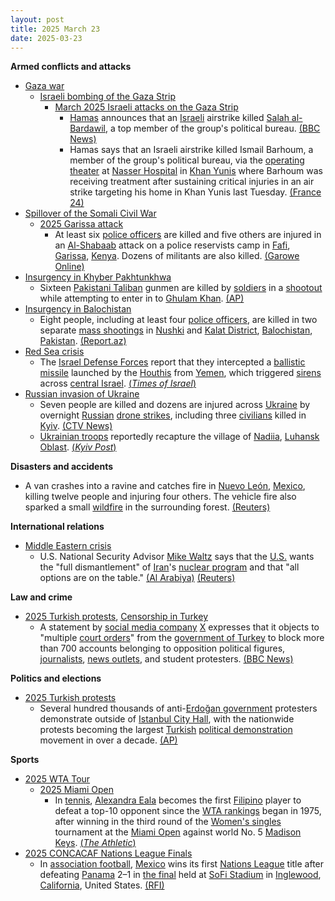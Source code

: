 ```yaml
---
layout: post
title: 2025 March 23
date: 2025-03-23
---
```



**Armed conflicts and attacks**

* [Gaza war](https://en.wikipedia.org/wiki/Gaza_war "Gaza war")
  + [Israeli bombing of the Gaza Strip](https://en.wikipedia.org/wiki/Israeli_bombing_of_the_Gaza_Strip "Israeli bombing of the Gaza Strip")
    - [March 2025 Israeli attacks on the Gaza Strip](https://en.wikipedia.org/wiki/March_2025_Israeli_attacks_on_the_Gaza_Strip "March 2025 Israeli attacks on the Gaza Strip")
      * [Hamas](https://en.wikipedia.org/wiki/Hamas "Hamas") announces that an [Israeli](https://en.wikipedia.org/wiki/Israeli_Air_Force "Israeli Air Force") airstrike killed [Salah al-Bardawil](https://en.wikipedia.org/wiki/Salah_al-Bardawil "Salah al-Bardawil"), a top member of the group's political bureau. [(BBC News)](https://www.bbc.com/news/articles/cq5zxe5l58go)
      * Hamas says that an Israeli airstrike killed Ismail Barhoum, a member of the group's political bureau, via the [operating theater](https://en.wikipedia.org/wiki/Operating_theater "Operating theater") at [Nasser Hospital](https://en.wikipedia.org/wiki/Nasser_Hospital "Nasser Hospital") in [Khan Yunis](https://en.wikipedia.org/wiki/Khan_Yunis "Khan Yunis") where Barhoum was receiving treatment after sustaining critical injuries in an air strike targeting his home in Khan Yunis last Tuesday. [(France 24)](https://www.france24.com/en/live-news/20250323-hamas-source-says-israeli-strike-kills-hamas-official-in-gaza-hospital)
* [Spillover of the Somali Civil War](https://en.wikipedia.org/wiki/Somali_Civil_War_%282009%E2%80%93present%29 "Somali Civil War (2009–present)")
  + [2025 Garissa attack](https://en.wikipedia.org/wiki/2025_Garissa_attack "2025 Garissa attack")
    - At least six [police officers](https://en.wikipedia.org/wiki/Kenya_Police "Kenya Police") are killed and five others are injured in an [Al-Shabaab](https://en.wikipedia.org/wiki/Al-Shabaab_%28militant_group%29 "Al-Shabaab (militant group)") attack on a police reservists camp in [Fafi](https://en.wikipedia.org/wiki/Fafi_Constituency "Fafi Constituency"), [Garissa](https://en.wikipedia.org/wiki/Garissa "Garissa"), [Kenya](https://en.wikipedia.org/wiki/Kenya "Kenya"). Dozens of militants are also killed. [(Garowe Online)](https://www.garoweonline.com/en/world/africa/al-shabaab-fighters-storm-police-camp-in-kenya-kill-six)
* [Insurgency in Khyber Pakhtunkhwa](https://en.wikipedia.org/wiki/Insurgency_in_Khyber_Pakhtunkhwa "Insurgency in Khyber Pakhtunkhwa")
  + Sixteen [Pakistani Taliban](https://en.wikipedia.org/wiki/Pakistani_Taliban "Pakistani Taliban") gunmen are killed by [soldiers](https://en.wikipedia.org/wiki/Pakistan_Army "Pakistan Army") in a [shootout](https://en.wikipedia.org/wiki/Shootout "Shootout") while attempting to enter in to [Ghulam Khan](https://en.wikipedia.org/wiki/Ghulam_Khan "Ghulam Khan"). [(AP)](https://apnews.com/article/pakistan-troops-killed-militants-afghan-border-71ae64fc851bec083e2abaea96db3a6a)
* [Insurgency in Balochistan](https://en.wikipedia.org/wiki/Insurgency_in_Balochistan "Insurgency in Balochistan")
  + Eight people, including at least four [police officers](https://en.wikipedia.org/wiki/Balochistan_Police "Balochistan Police"), are killed in two separate [mass shootings](https://en.wikipedia.org/wiki/Mass_shooting "Mass shooting") in [Nushki](https://en.wikipedia.org/wiki/Nushki "Nushki") and [Kalat District](https://en.wikipedia.org/wiki/Kalat_District "Kalat District"), [Balochistan](https://en.wikipedia.org/wiki/Balochistan "Balochistan"), [Pakistan](https://en.wikipedia.org/wiki/Pakistan "Pakistan"). [(Report.az)](https://report.az/diger-olkeler/pakistanin-iki-hucum-zamani-8-nefer-oldurulub/)
* [Red Sea crisis](https://en.wikipedia.org/wiki/Red_Sea_crisis "Red Sea crisis")
  + The [Israel Defense Forces](https://en.wikipedia.org/wiki/Israel_Defense_Forces "Israel Defense Forces") report that they intercepted a [ballistic missile](https://en.wikipedia.org/wiki/Ballistic_missile "Ballistic missile") launched by the [Houthis](https://en.wikipedia.org/wiki/Houthis "Houthis") from [Yemen](https://en.wikipedia.org/wiki/Yemen "Yemen"), which triggered [sirens](https://en.wikipedia.org/wiki/Civil_defense_siren "Civil defense siren") across [central Israel](https://en.wikipedia.org/wiki/Central_District_%28Israel%29 "Central District (Israel)"). [(*Times of Israel*)](https://www.timesofisrael.com/houthis-fire-ballistic-missile-at-israel-triggering-sirens-across-center-of-country/)
* [Russian invasion of Ukraine](https://en.wikipedia.org/wiki/Russian_invasion_of_Ukraine "Russian invasion of Ukraine")
  + Seven people are killed and dozens are injured across [Ukraine](https://en.wikipedia.org/wiki/Ukraine "Ukraine") by overnight [Russian](https://en.wikipedia.org/wiki/Russia "Russia") [drone strikes](https://en.wikipedia.org/wiki/Drone_warfare "Drone warfare"), including three [civilians](https://en.wikipedia.org/wiki/Civilian "Civilian") killed in [Kyiv](https://en.wikipedia.org/wiki/Kyiv "Kyiv"). [(CTV News)](https://www.ctvnews.ca/world/russia-ukraine-war/article/7-killed-after-moscow-targets-ukraine-with-a-mass-drone-attack-ahead-of-ceasefire-talks/)
  + [Ukrainian troops](https://en.wikipedia.org/wiki/Ukrainian_Ground_Forces "Ukrainian Ground Forces") reportedly recapture the village of [Nadiia](https://en.wikipedia.org/wiki/Nadiia%2C_Luhansk_Oblast "Nadiia, Luhansk Oblast"), [Luhansk Oblast](https://en.wikipedia.org/wiki/Luhansk_Oblast "Luhansk Oblast"). [(*Kyiv Post*)](https://www.kyivpost.com/post/49428)

**Disasters and accidents**

* A van crashes into a ravine and catches fire in [Nuevo León](https://en.wikipedia.org/wiki/Nuevo_Le%C3%B3n "Nuevo León"), [Mexico](https://en.wikipedia.org/wiki/Mexico "Mexico"), killing twelve people and injuring four others. The vehicle fire also sparked a small [wildfire](https://en.wikipedia.org/wiki/Wildfire "Wildfire") in the surrounding forest. [(Reuters)](https://www.reuters.com/world/americas/northern-mexico-van-accident-kills-12-people-sparks-forest-fire-2025-03-24/)

**International relations**

* [Middle Eastern crisis](https://en.wikipedia.org/wiki/Middle_Eastern_crisis_%282023%E2%80%93present%29 "Middle Eastern crisis (2023–present)")
  + U.S. National Security Advisor [Mike Waltz](https://en.wikipedia.org/wiki/Mike_Waltz "Mike Waltz") says that the [U.S.](https://en.wikipedia.org/wiki/U.S. "U.S.") wants the "full dismantlement" of [Iran](https://en.wikipedia.org/wiki/Iran "Iran")'s [nuclear program](https://en.wikipedia.org/wiki/Nuclear_program_of_Iran "Nuclear program of Iran") and that "all options are on the table." [(Al Arabiya)](https://english.alarabiya.net/News/middle-east/2025/03/23/trump-advisor-says-us-seeking-full-dismantlement-of-iran-s-nuclear-program) [(Reuters)](https://www.reuters.com/world/trumps-offer-talks-with-iran-aims-avoid-military-action-us-envoy-says-2025-03-23/)

**Law and crime**

* [2025 Turkish protests](https://en.wikipedia.org/wiki/2025_Turkish_protests "2025 Turkish protests"), [Censorship in Turkey](https://en.wikipedia.org/wiki/Censorship_in_Turkey "Censorship in Turkey")
  + A statement by [social media company](https://en.wikipedia.org/wiki/Social_media "Social media") [X](https://en.wikipedia.org/wiki/Twitter "Twitter") expresses that it objects to "multiple [court orders](https://en.wikipedia.org/wiki/Court_order "Court order")" from the [government of Turkey](https://en.wikipedia.org/wiki/Government_of_Turkey "Government of Turkey") to block more than 700 accounts belonging to opposition political figures, [journalists](https://en.wikipedia.org/wiki/Mass_media_in_Turkey "Mass media in Turkey"), [news outlets](https://en.wikipedia.org/wiki/List_of_newspapers_in_Turkey "List of newspapers in Turkey"), and student protesters. [(BBC News)](https://www.bbc.com/news/live/cq6yde479gdt)

**Politics and elections**

* [2025 Turkish protests](https://en.wikipedia.org/wiki/2025_Turkish_protests "2025 Turkish protests")
  + Several hundred thousands of anti-[Erdoğan government](https://en.wikipedia.org/wiki/Recep_Tayyip_Erdo%C4%9Fan "Recep Tayyip Erdoğan") protesters demonstrate outside of [Istanbul City Hall](https://en.wikipedia.org/wiki/Municipal_Council_of_Istanbul "Municipal Council of Istanbul"), with the nationwide protests becoming the largest [Turkish](https://en.wikipedia.org/wiki/Turkey "Turkey") [political demonstration](https://en.wikipedia.org/wiki/Political_demonstration "Political demonstration") movement in over a decade. [(AP)](https://apnews.com/article/turkey-mayor-jailed-istanbul-f962743f724f00a318f84ffaed7f58de)

**Sports**

* [2025 WTA Tour](https://en.wikipedia.org/wiki/2025_WTA_Tour "2025 WTA Tour")
  + [2025 Miami Open](https://en.wikipedia.org/wiki/2025_Miami_Open "2025 Miami Open")
    - In [tennis](https://en.wikipedia.org/wiki/Tennis "Tennis"), [Alexandra Eala](https://en.wikipedia.org/wiki/Alexandra_Eala "Alexandra Eala") becomes the first [Filipino](https://en.wikipedia.org/wiki/Philippines "Philippines") player to defeat a top-10 opponent since the [WTA rankings](https://en.wikipedia.org/wiki/WTA_rankings "WTA rankings") began in 1975, after winning in the third round of the [Women's singles](https://en.wikipedia.org/wiki/2025_Miami_Open_%E2%80%93_Women%27s_singles "2025 Miami Open – Women's singles") tournament at the [Miami Open](https://en.wikipedia.org/wiki/Miami_Open_%28tennis%29 "Miami Open (tennis)") against world No. 5 [Madison Keys](https://en.wikipedia.org/wiki/Madison_Keys "Madison Keys"). [(*The Athletic*)](https://www.nytimes.com/athletic/6225138/2025/03/23/tennis-alex-eala-madison-keys-result-analysis-miami/)
* [2025 CONCACAF Nations League Finals](https://en.wikipedia.org/wiki/2025_CONCACAF_Nations_League_Finals "2025 CONCACAF Nations League Finals")
  + In [association football](https://en.wikipedia.org/wiki/Association_football "Association football"), [Mexico](https://en.wikipedia.org/wiki/Mexico_national_football_team "Mexico national football team") wins its first [Nations League](https://en.wikipedia.org/wiki/CONCACAF_Nations_League "CONCACAF Nations League") title after defeating [Panama](https://en.wikipedia.org/wiki/Panama_national_football_team "Panama national football team") 2–1 in [the final](https://en.wikipedia.org/wiki/2025_CONCACAF_Nations_League_final "2025 CONCACAF Nations League final") held at [SoFi Stadium](https://en.wikipedia.org/wiki/SoFi_Stadium "SoFi Stadium") in [Inglewood](https://en.wikipedia.org/wiki/Inglewood%2C_California "Inglewood, California"), [California](https://en.wikipedia.org/wiki/California "California"), United States. [(RFI)](https://www.rfi.fr/en/sports/20250324-jimenez-at-the-double-as-mexico-down-panama)
